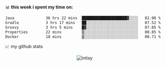 📊 **this week i spent my time on:**
<!--START_SECTION:waka-->

```txt
Java              36 hrs 22 mins  ████████████████████▓░░░░   82.90 %
Gradle            3 hrs 17 mins   ██░░░░░░░░░░░░░░░░░░░░░░░   07.52 %
Groovy            3 hrs 5 mins    █▓░░░░░░░░░░░░░░░░░░░░░░░   07.05 %
Properties        22 mins         ▒░░░░░░░░░░░░░░░░░░░░░░░░   00.85 %
Docker            18 mins         ▒░░░░░░░░░░░░░░░░░░░░░░░░   00.71 %
```

<!--END_SECTION:waka-->


📈 my github stats

<p align="center"> <img src="https://github-readme-stats.vercel.app/api?username=intisy&show_icons=true&theme=gotham" alt="intisy" />




